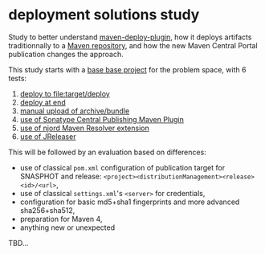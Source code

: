 # deployment solutions study

Study to better understand [maven-deploy-plugin](https://maven.apache.org/plugins/maven-deploy-plugin/), how it deploys artifacts traditionnally to a [Maven repository](https://maven.apache.org/repository/layout.html),
and how the new Maven Central Portal publication changes the approach.

This study starts with a [base base project](1_DISCOVERY.md) for the problem space, with 6 tests:
1. [deploy to file:target/deploy](1.1_DISCOVERY-file.md)
2. [deploy at end](1.2_DISCOVERY-atEnd.md)
3. [manual upload of archive/bundle](1.3_DISCOVERY-upload-manual.md)
4. [use of Sonatype Central Publishing Maven Plugin](1.4_DISCOVERY-central-publishing.md)
5. [use of njord Maven Resolver extension](1.5_DISCOVERY-njord.md)
6. [use of JReleaser](1.6_DISCOVERY-jreleaser.md)


This will be followed by an evaluation based on differences:
- use of classical `pom.xml` configuration of publication target for SNASPHOT and release: `<project><distributionManagement><release><id>/<url>`,
- use of classical `settings.xml`'s `<server>` for credentials,
- configuration for basic md5+sha1 fingerprints and more advanced sha256+sha512,
- preparation for Maven 4,
- anything new or unexpected

 TBD...
